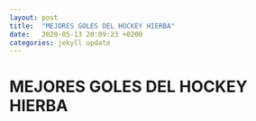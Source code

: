 ```yaml
---
layout: post
title:  "MEJORES GOLES DEL HOCKEY HIERBA"
date:   2020-05-13 20:09:23 +0200
categories: jekyll update
---
```


# MEJORES GOLES DEL HOCKEY HIERBA
